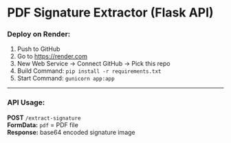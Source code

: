 # PDF Signature Extractor (Flask API)

### Deploy on Render:
1. Push to GitHub
2. Go to https://render.com
3. New Web Service → Connect GitHub → Pick this repo
4. Build Command: `pip install -r requirements.txt`
5. Start Command: `gunicorn app:app`

---

### API Usage:

**POST** `/extract-signature`  
**FormData:** `pdf` = PDF file  
**Response:** base64 encoded signature image

